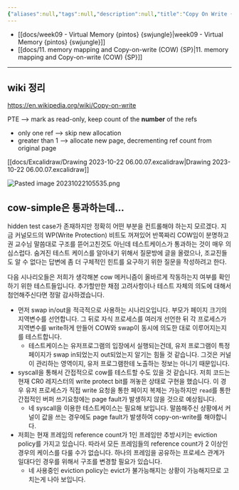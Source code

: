 ```yaml
---
{"aliases":null,"tags":null,"description":null,"title":"Copy On Write {pintos}{swjungle}","created":"2023-10-22T05:50:32","updated":"2023-10-22T19:12:32","dg-publish":true,"permalink":"/docs/Copy On Write {pintos}{swjungle}/","dgPassFrontmatter":true}
---
```


- [[docs/week09 - Virtual Memory {pintos} {swjungle}\|week09 - Virtual Memory {pintos} {swjungle}]]
- [[docs/11. memory mapping and Copy-on-write (COW) {SP}\|11. memory mapping and Copy-on-write (COW) {SP}]]
___

## wiki 정리

<https://en.wikipedia.org/wiki/Copy-on-write>

PTE ⟶ mark as read-only, keep count of the **number** of the refs

- only one ref ⟶ skip new allocation
- greater than 1 ⟶ allocate new page, decrementing ref count from original page

[[docs/Excalidraw/Drawing 2023-10-22 06.00.07.excalidraw\|Drawing 2023-10-22 06.00.07.excalidraw]]

![Pasted image 20231022105535.png](/img/user/docs/assets/Pasted%20image%2020231022105535.png)

## cow-simple은 통과하는데...

hidden test case가 존재하지만 정확히 어떤 부분을 컨트롤해야 하는지 모르겠다. 지금 커널모드의 WP(Write Protection) 비트도 꺼져있어 반쪽짜리 COW임이 분명하고 권 교수님 말씀대로 구조를 뜯어고친것도 아닌데 테스트케이스가 통과하는 것이 매우 의심스럽다. 숨겨진 테스트 케이스를 알아내기 위해서 질문방에 글을 올렸으나, 조교진들도 알 수 없다는 답변에 좀 더 구체적인 힌트를 요구하기 위한 질문을 작성하려고 한다.

다음 시나리오들은 저희가 생각해본 cow 메커니즘이 올바르게 작동하는지 여부를 확인하기 위한 테스트들입니다. 추가할만한 채점 고려사항이나 테스트 자체의 의도에 대해서 첨언해주신다면 정말 감사하겠습니다.

- 먼저 swap in/out을 적극적으로 사용하는 시나리오입니다. 부모가 페이지 크기의 지역변수를 선언합니다. 그 뒤로 자식 프로세스를 여러개 선언한 뒤 각 프로세스가 지역변수를 write하게 만들어 COW와 swap이 동시에 의도한 대로 이루어지는지를 테스트합니다.
	- 테스트케이스는 유저프로그램의 입장에서 실행되는건데, 유저 프로그램이 특정 페이지가 swap in되었는지 out되었는지 알기는 힘들 것 같습니다. 그것은 커널이 관리하는 영역이지, 유저 프로그램한테 노출하는 정보는 아니기 때문입니다.
- syscall을 통해서 간접적으로 cow를 테스트할 수도 있을 것 같습니다. 저희 코드는 현재 CR0 레지스터의 write protect bit를 꺼놓은 상태로 구현을 했습니다. 이 경우 유저 프로세스가 직접 write 요청을 통한 페이지 복제는 가능하지만 `read`를 통한 간접적인 버퍼 쓰기요청에는 page fault가 발생하지 않을 것으로 예상됩니다.
	- 네 syscall을 이용한 테스트케이스는 필요해 보입니다. 말씀해주신 상황에서 커널이 값을 쓰는 경우에도 page fault가 발생하여 copy-on-write를 해야합니다.
- 저희는 현재 프레임의 reference count가 1인 프레임만 추방시키는 eviction policy를 가지고 있습니다. 따라서 모든 프레임들의 reference count가 2 이상인 경우의 케이스를 다룰 수가 없습니다. 하나의 프레임을 공유하는 프로세스 관계가 일대다인 경우를 위해서 구조를 변경할 필요가 있습니다.
	- 네 사용중인 eviction policy는 evict가 불가능해지는 상황이 가능해지므로 고치는게 나아 보입니다.
